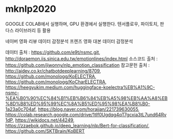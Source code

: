 # mknlp2020

GOOGLE COLAB에서 실행하며, GPU 환경에서 실행한다.
텐서플로우, 파이토치, 판다스 라이브러리 등 활용


네이버 영화 리뷰 데이터 감정분석
프렌즈 영화 대본 데이터 감정분석

데이터 출처 : https://github.com/e9t/nsmc.git, http://doraemon.iis.sinica.edu.tw/emotionlines/index.html
소스코드 출처 : https://github.com/jiwonny/nlp_emotion_classification
참고문헌 출처 :  http://aidev.co.kr/chatbotdeeplearning/8709, https://github.com/monologg/KoELECTRA, https://github.com/monologg/KoCharELECTRA, https://heegyukim.medium.com/huggingface-koelectra%EB%A1%9C-nsmc-%EA%B0%90%EC%84%B1%EB%B6%84%EB%A5%98%EB%AA%A8%EB%8D%B8%ED%95%99%EC%8A%B5%ED%95%98%EA%B8%B0-1a23a0c704af, https://blog.naver.com/horajjan/221739630055,  https://colab.research.google.com/drive/1tIf0Ugdqg4qT7gcxia3tL7und64Rv1dP, https://wikidocs.net/44249, https://zzaebok.github.io/deep_learning/nlp/Bert-for-classification/, https://github.com/SKTBrain/KoBERT
